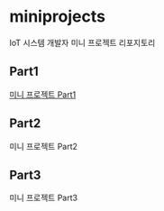 # miniprojects
IoT 시스템 개발자 미니 프로젝트 리포지토리 

## Part1 
[미니 프로젝트 Part1](https://github.com/jangsihyeon/miniprojects/tree/main/part1)


## Part2
미니 프로젝트 Part2

## Part3
미니 프로젝트 Part3

